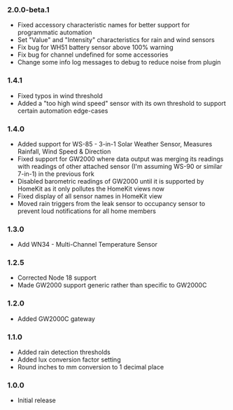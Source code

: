 ### 2.0.0-beta.1
  * Fixed accessory characteristic names for better support for programmatic automation
  * Set "Value" and "Intensity" characteristics for rain and wind sensors
  * Fix bug for WH51 battery sensor above 100% warning
  * Fix bug for channel undefined for some accessories
  * Change some info log messages to debug to reduce noise from plugin

### 1.4.1
  * Fixed typos in wind threshold
  * Added a "too high wind speed" sensor with its own threshold to support certain automation edge-cases

### 1.4.0
  * Added support for WS-85 - 3-in-1 Solar Weather Sensor, Measures Rainfall, Wind Speed & Direction
  * Fixed support for GW2000 where data output was merging its readings with readings of other attached sensor (I'm assuming WS-90 or similar 7-in-1) in the previous fork
  * Disabled barometric readings of GW2000 until it is supported by HomeKit as it only pollutes the HomeKit views now
  * Fixed display of all sensor names in HomeKit view
  * Moved rain triggers from the leak sensor to occupancy sensor to prevent loud notifications for all home members

### 1.3.0
  * Add WN34 - Multi-Channel Temperature Sensor

### 1.2.5
  * Corrected Node 18 support
  * Made GW2000 support generic rather than specific to GW2000C

### 1.2.0
  * Added GW2000C gateway

### 1.1.0
  * Added rain detection thresholds
  * Added lux conversion factor setting
  * Round inches to mm conversion to 1 decimal place

### 1.0.0
  * Initial release
